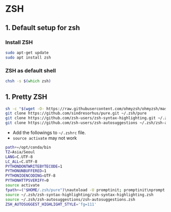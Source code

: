 # ZSH

## 1. Default setup for zsh

### Install ZSH
```bash
sudo apt-get update
sudo apt install zsh
```

### ZSH as default shell
```zsh
chsh -s $(which zsh)
```

## 1. Pretty ZSH

```zsh
sh -c "$(wget -O- https://raw.githubusercontent.com/ohmyzsh/ohmyzsh/master/tools/install.sh)"
git clone https://github.com/sindresorhus/pure.git ~/.zsh/pure
git clone https://github.com/zsh-users/zsh-syntax-highlighting.git ~/.zsh/zsh-syntax-highlighting
git clone https://github.com/zsh-users/zsh-autosuggestions ~/.zsh/zsh-autosuggestions
```

- Add the followings to `~/.zshrc` file.
- `source activate` may not work
```zsh
path+=/opt/conda/bin
TZ=Asia/Seoul
LANG=C.UTF-8
LC_ALL=C.UTF-8
PYTHONDONTWRITEBYTECODE=1
PYTHONUNBUFFERED=1
PYTHONIOENCODING=UTF-8
PYTHONHTTPSVERIFY=0
source activate
fpath+=("$HOME/.zsh/pure")\nautoload -U promptinit; promptinit\nprompt pure
source ~/.zsh/zsh-syntax-highlighting/zsh-syntax-highlighting.zsh
source ~/.zsh/zsh-autosuggestions/zsh-autosuggestions.zsh
ZSH_AUTOSUGGEST_HIGHLIGHT_STYLE='fg=111'
```